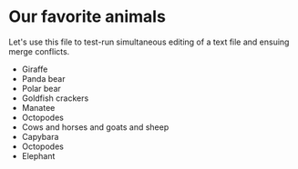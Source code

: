 # Our favorite animals

Let's use this file to test-run simultaneous editing of a text file and ensuing merge conflicts.

- Giraffe
- Panda bear
- Polar bear
- Goldfish crackers
- Manatee
- Octopodes
- Cows and horses and goats and sheep
- Capybara
- Octopodes
- Elephant

